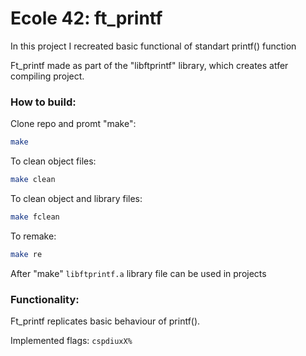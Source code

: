 # Ecole 42: ft_printf

In this project I recreated basic functional of standart printf() function

Ft_printf made as part of the "libftprintf" library, which creates atfer compiling project.

### How to build:

Clone repo and promt "make":

```Bash
make
```

To clean object files:

```Bash
make clean
```

To clean object and library files:

```Bash
make fclean
```

To remake:

```Bash
make re
```

After "make" `libftprintf.a` library file can be used in projects

### Functionality:

Ft_printf replicates basic behaviour of printf().

Implemented flags: `cspdiuxX%`

